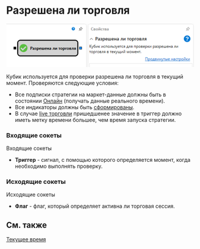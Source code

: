 # Разрешена ли торговля

![Designer TradeAllowedDiagramElement 00](../../../../../../images/designer_tradealloweddiagramelement_00.png)

Кубик используется для проверки разрешена ли торговля в текущий момент. Проверяются следующие условия:

- Все подписки стратегии на маркет-данные должны быть в состоянии [Онлайн](../../../../../api/market_data/subscriptions.md) (получать данные реального времени).
- Все индикаторы должны быть [сформированы](../../../../../api/indicators.md).
- В случае [live торговли](../../../../live_execution/getting_started.md) пришедшенее значение в триггер должно иметь метку времени большее, чем время запуска стратегии.

### Входящие сокеты

Входящие сокеты

- **Триггер** \- сигнал, с помощью которого определяется момент, когда необходимо выполнять проверку.

### Исходящие сокеты

Исходящие сокеты

- **Флаг** \- флаг, который определяет активна ли торговая сессия.

## См. также

[Текущее время](current_time.md)
